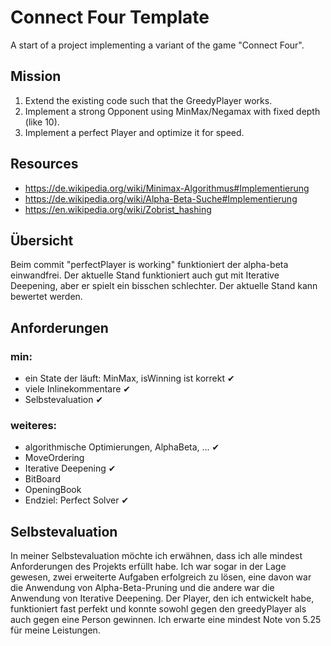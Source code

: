 # Connect Four Template

A start of a project implementing a variant of the game "Connect Four".

## Mission

1. Extend the existing code such that the GreedyPlayer works.
2. Implement a strong Opponent using MinMax/Negamax with fixed depth (like 10).
3. Implement a perfect Player and optimize it for speed.

## Resources

- https://de.wikipedia.org/wiki/Minimax-Algorithmus#Implementierung
- https://de.wikipedia.org/wiki/Alpha-Beta-Suche#Implementierung
- https://en.wikipedia.org/wiki/Zobrist_hashing

## Übersicht
Beim commit "perfectPlayer is working" funktioniert der alpha-beta einwandfrei. Der aktuelle Stand funktioniert auch gut mit Iterative Deepening, aber er spielt ein bisschen schlechter.
Der aktuelle Stand kann bewertet werden.

## Anforderungen
### min:
- ein State der läuft: MinMax, isWinning ist korrekt ✔
- viele Inlinekommentare ✔
- Selbstevaluation ✔
### weiteres:
- algorithmische Optimierungen, AlphaBeta, ... ✔
- MoveOrdering
- Iterative Deepening ✔
- BitBoard
- OpeningBook
- Endziel: Perfect Solver ✔

## Selbstevaluation
In meiner Selbstevaluation möchte ich erwähnen, dass ich alle mindest Anforderungen des Projekts erfüllt habe. Ich war sogar in der Lage gewesen, zwei erweiterte Aufgaben erfolgreich zu lösen, eine davon war die Anwendung von Alpha-Beta-Pruning und die andere war die Anwendung von Iterative Deepening. Der Player, den ich entwickelt habe, funktioniert fast perfekt und konnte sowohl gegen den greedyPlayer als auch gegen eine Person gewinnen. Ich erwarte eine mindest Note von 5.25 für meine Leistungen.